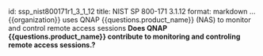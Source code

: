 id: ssp_nist800171r1_3_1_12
title: NIST SP 800-171 3.1.12
format: markdown
...
{{organization}} uses QNAP {{questions.product_name}} (NAS) to monitor and control remote access sessions
__Does QNAP {{questions.product_name}} contribute to monitoring and controling remote access sessions.?__

